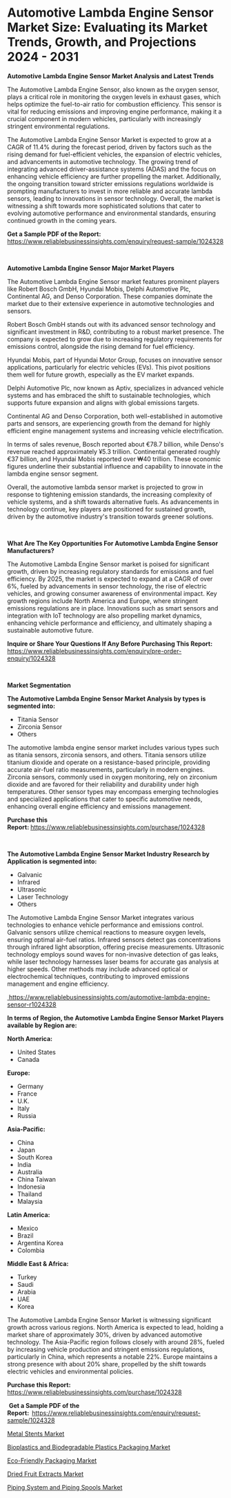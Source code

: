 <p><h1>Automotive Lambda Engine Sensor Market Size: Evaluating its Market Trends, Growth, and Projections 2024 - 2031</h1></p><p><strong>Automotive Lambda Engine Sensor Market Analysis and Latest Trends</strong></p>
<p><p>The Automotive Lambda Engine Sensor, also known as the oxygen sensor, plays a critical role in monitoring the oxygen levels in exhaust gases, which helps optimize the fuel-to-air ratio for combustion efficiency. This sensor is vital for reducing emissions and improving engine performance, making it a crucial component in modern vehicles, particularly with increasingly stringent environmental regulations.</p><p>The Automotive Lambda Engine Sensor Market is expected to grow at a CAGR of 11.4% during the forecast period, driven by factors such as the rising demand for fuel-efficient vehicles, the expansion of electric vehicles, and advancements in automotive technology. The growing trend of integrating advanced driver-assistance systems (ADAS) and the focus on enhancing vehicle efficiency are further propelling the market. Additionally, the ongoing transition toward stricter emissions regulations worldwide is prompting manufacturers to invest in more reliable and accurate lambda sensors, leading to innovations in sensor technology. Overall, the market is witnessing a shift towards more sophisticated solutions that cater to evolving automotive performance and environmental standards, ensuring continued growth in the coming years.</p></p>
<p><strong>Get a Sample PDF of the Report:&nbsp;</strong> <a href="https://www.reliablebusinessinsights.com/enquiry/request-sample/1024328">https://www.reliablebusinessinsights.com/enquiry/request-sample/1024328</a></p>
<p>&nbsp;</p>
<p><strong>Automotive Lambda Engine Sensor Major Market Players</strong></p>
<p><p>The Automotive Lambda Engine Sensor market features prominent players like Robert Bosch GmbH, Hyundai Mobis, Delphi Automotive Plc, Continental AG, and Denso Corporation. These companies dominate the market due to their extensive experience in automotive technologies and sensors.</p><p>Robert Bosch GmbH stands out with its advanced sensor technology and significant investment in R&D, contributing to a robust market presence. The company is expected to grow due to increasing regulatory requirements for emissions control, alongside the rising demand for fuel efficiency.</p><p>Hyundai Mobis, part of Hyundai Motor Group, focuses on innovative sensor applications, particularly for electric vehicles (EVs). This pivot positions them well for future growth, especially as the EV market expands.</p><p>Delphi Automotive Plc, now known as Aptiv, specializes in advanced vehicle systems and has embraced the shift to sustainable technologies, which supports future expansion and aligns with global emissions targets.</p><p>Continental AG and Denso Corporation, both well-established in automotive parts and sensors, are experiencing growth from the demand for highly efficient engine management systems and increasing vehicle electrification.</p><p>In terms of sales revenue, Bosch reported about €78.7 billion, while Denso's revenue reached approximately ¥5.3 trillion. Continental generated roughly €37 billion, and Hyundai Mobis reported over ₩40 trillion. These economic figures underline their substantial influence and capability to innovate in the lambda engine sensor segment.</p><p>Overall, the automotive lambda sensor market is projected to grow in response to tightening emission standards, the increasing complexity of vehicle systems, and a shift towards alternative fuels. As advancements in technology continue, key players are positioned for sustained growth, driven by the automotive industry's transition towards greener solutions.</p></p>
<p>&nbsp;</p>
<p><strong>What Are The Key Opportunities For Automotive Lambda Engine Sensor Manufacturers?</strong></p>
<p><p>The Automotive Lambda Engine Sensor market is poised for significant growth, driven by increasing regulatory standards for emissions and fuel efficiency. By 2025, the market is expected to expand at a CAGR of over 6%, fueled by advancements in sensor technology, the rise of electric vehicles, and growing consumer awareness of environmental impact. Key growth regions include North America and Europe, where stringent emissions regulations are in place. Innovations such as smart sensors and integration with IoT technology are also propelling market dynamics, enhancing vehicle performance and efficiency, and ultimately shaping a sustainable automotive future.</p></p>
<p><strong>Inquire or Share Your Questions If Any Before Purchasing This Report:</strong> <a href="https://www.reliablebusinessinsights.com/enquiry/pre-order-enquiry/1024328">https://www.reliablebusinessinsights.com/enquiry/pre-order-enquiry/1024328</a></p>
<p>&nbsp;</p>
<p><strong>Market Segmentation</strong></p>
<p><strong>The Automotive Lambda Engine Sensor Market Analysis by types is segmented into:</strong></p>
<p><ul><li>Titania Sensor</li><li>Zirconia Sensor</li><li>Others</li></ul></p>
<p><p>The automotive lambda engine sensor market includes various types such as titania sensors, zirconia sensors, and others. Titania sensors utilize titanium dioxide and operate on a resistance-based principle, providing accurate air-fuel ratio measurements, particularly in modern engines. Zirconia sensors, commonly used in oxygen monitoring, rely on zirconium dioxide and are favored for their reliability and durability under high temperatures. Other sensor types may encompass emerging technologies and specialized applications that cater to specific automotive needs, enhancing overall engine efficiency and emissions management.</p></p>
<p><strong>Purchase this Report:&nbsp;</strong><a href="https://www.reliablebusinessinsights.com/purchase/1024328">https://www.reliablebusinessinsights.com/purchase/1024328</a></p>
<p>&nbsp;</p>
<p><strong>The Automotive Lambda Engine Sensor Market Industry Research by Application is segmented into:</strong></p>
<p><ul><li>Galvanic</li><li>Infrared</li><li>Ultrasonic</li><li>Laser Technology</li><li>Others</li></ul></p>
<p><p>The Automotive Lambda Engine Sensor Market integrates various technologies to enhance vehicle performance and emissions control. Galvanic sensors utilize chemical reactions to measure oxygen levels, ensuring optimal air-fuel ratios. Infrared sensors detect gas concentrations through infrared light absorption, offering precise measurements. Ultrasonic technology employs sound waves for non-invasive detection of gas leaks, while laser technology harnesses laser beams for accurate gas analysis at higher speeds. Other methods may include advanced optical or electrochemical techniques, contributing to improved emissions management and engine efficiency.</p></p>
<p><a href="https://www.reliablebusinessinsights.com/automotive-lambda-engine-sensor-r1024328">&nbsp;https://www.reliablebusinessinsights.com/automotive-lambda-engine-sensor-r1024328</a></p>
<p><strong>In terms of Region, the Automotive Lambda Engine Sensor Market Players available by Region are:</strong></p>
<p>
    <p> <strong> North America: </strong>
        <ul>
            <li>United States</li>
            <li>Canada</li>
        </ul>
        </p> 
    <p> <strong> Europe: </strong>
        <ul>
            <li>Germany</li>
            <li>France</li>
            <li>U.K.</li>
            <li>Italy</li>
            <li>Russia</li>
        </ul>
        </p> 
    <p> <strong> Asia-Pacific: </strong>
        <ul>
            <li>China</li>
            <li>Japan</li>
            <li>South Korea</li>
            <li>India</li>
            <li>Australia</li>
            <li>China Taiwan</li>
            <li>Indonesia</li>
            <li>Thailand</li>
            <li>Malaysia</li>
        </ul>
        </p> 
    <p> <strong> Latin America: </strong>
        <ul>
            <li>Mexico</li>
            <li>Brazil</li>
            <li>Argentina Korea</li>
            <li>Colombia</li>
        </ul>
        </p> 
    <p> <strong> Middle East & Africa: </strong>
        <ul>
            <li>Turkey</li>
            <li>Saudi</li>
            <li>Arabia</li>
            <li>UAE</li>
            <li>Korea</li>
        </ul>
    </p>
    </p>
<p><p>The Automotive Lambda Engine Sensor Market is witnessing significant growth across various regions. North America is expected to lead, holding a market share of approximately 30%, driven by advanced automotive technology. The Asia-Pacific region follows closely with around 28%, fueled by increasing vehicle production and stringent emissions regulations, particularly in China, which represents a notable 22%. Europe maintains a strong presence with about 20% share, propelled by the shift towards electric vehicles and environmental policies.</p></p>
<p><strong>Purchase this Report: </strong><a href="https://www.reliablebusinessinsights.com/purchase/1024328">https://www.reliablebusinessinsights.com/purchase/1024328</a></p>
<p>&nbsp;<strong>Get a Sample PDF of the Report:&nbsp;&nbsp;</strong><a href="https://www.reliablebusinessinsights.com/enquiry/request-sample/1024328">https://www.reliablebusinessinsights.com/enquiry/request-sample/1024328</a></p>
<p><strong></strong></p>
<p><p><a href="https://www.linkedin.com/pulse/what-innovations-shaping-metal-stents-market-application-types-5yowf?trackingId=TOdFbK0wQs%2Bh%2FXhm8p9yCw%3D%3D">Metal Stents Market</a></p><p><a href="https://issuu.com/reportprime-2/docs/bioplastics-and-biodegradable-plast_f5d254723417a3">Bioplastics and Biodegradable Plastics Packaging Market</a></p><p><a href="https://issuu.com/reportprime-2/docs/eco-friendly-packaging-market-size-_ab39a781d75fe7">Eco-Friendly Packaging Market</a></p><p><a href="https://github.com/JakirUddin651/Market-Research-Report-List-1/blob/main/dried-fruit-extracts-market.md">Dried Fruit Extracts Market</a></p><p><a href="https://github.com/BesaLoshi2000/Market-Research-Report-List-1/blob/main/piping-system-and-piping-spools-market.md">Piping System and Piping Spools Market</a></p></p>